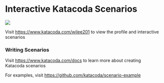 # Interactive Katacoda Scenarios

[![](http://shields.katacoda.com/katacoda/wilee201/count.svg)](https://www.katacoda.com/wilee201 "Get your profile on Katacoda.com")

Visit https://www.katacoda.com/wilee201 to view the profile and interactive scenarios

### Writing Scenarios
Visit https://www.katacoda.com/docs to learn more about creating Katacoda scenarios

For examples, visit https://github.com/katacoda/scenario-example
